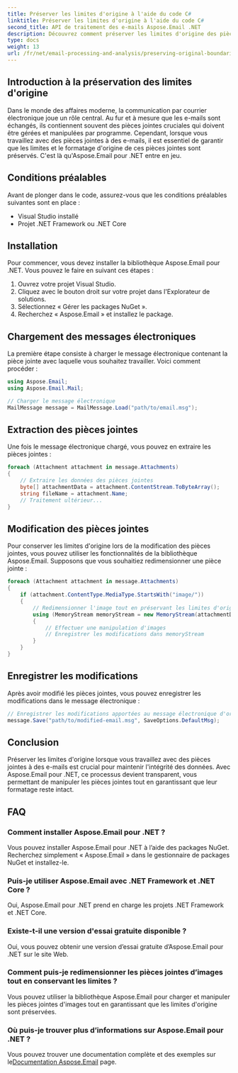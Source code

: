 ```yaml
---
title: Préserver les limites d'origine à l'aide du code C#
linktitle: Préserver les limites d'origine à l'aide du code C#
second_title: API de traitement des e-mails Aspose.Email .NET
description: Découvrez comment préserver les limites d'origine des pièces jointes aux e-mails à l'aide de C# et Aspose.Email pour .NET. Guide étape par étape avec le code source.
type: docs
weight: 13
url: /fr/net/email-processing-and-analysis/preserving-original-boundaries-using-csharp-code/
---
```


## Introduction à la préservation des limites d'origine

Dans le monde des affaires moderne, la communication par courrier électronique joue un rôle central. Au fur et à mesure que les e-mails sont échangés, ils contiennent souvent des pièces jointes cruciales qui doivent être gérées et manipulées par programme. Cependant, lorsque vous travaillez avec des pièces jointes à des e-mails, il est essentiel de garantir que les limites et le formatage d'origine de ces pièces jointes sont préservés. C'est là qu'Aspose.Email pour .NET entre en jeu.

## Conditions préalables

Avant de plonger dans le code, assurez-vous que les conditions préalables suivantes sont en place :

- Visual Studio installé
- Projet .NET Framework ou .NET Core

## Installation

Pour commencer, vous devez installer la bibliothèque Aspose.Email pour .NET. Vous pouvez le faire en suivant ces étapes :

1. Ouvrez votre projet Visual Studio.
2. Cliquez avec le bouton droit sur votre projet dans l'Explorateur de solutions.
3. Sélectionnez « Gérer les packages NuGet ».
4. Recherchez « Aspose.Email » et installez le package.

## Chargement des messages électroniques

La première étape consiste à charger le message électronique contenant la pièce jointe avec laquelle vous souhaitez travailler. Voici comment procéder :

```csharp
using Aspose.Email;
using Aspose.Email.Mail;

// Charger le message électronique
MailMessage message = MailMessage.Load("path/to/email.msg");
```

## Extraction des pièces jointes

Une fois le message électronique chargé, vous pouvez en extraire les pièces jointes :

```csharp
foreach (Attachment attachment in message.Attachments)
{
    // Extraire les données des pièces jointes
    byte[] attachmentData = attachment.ContentStream.ToByteArray();
    string fileName = attachment.Name;
    // Traitement ultérieur...
}
```

## Modification des pièces jointes

Pour conserver les limites d'origine lors de la modification des pièces jointes, vous pouvez utiliser les fonctionnalités de la bibliothèque Aspose.Email. Supposons que vous souhaitiez redimensionner une pièce jointe :

```csharp
foreach (Attachment attachment in message.Attachments)
{
    if (attachment.ContentType.MediaType.StartsWith("image/"))
    {
        // Redimensionner l'image tout en préservant les limites d'origine
        using (MemoryStream memoryStream = new MemoryStream(attachmentData))
        {
            // Effectuer une manipulation d'images
            // Enregistrer les modifications dans memoryStream
        }
    }
}
```

## Enregistrer les modifications

Après avoir modifié les pièces jointes, vous pouvez enregistrer les modifications dans le message électronique :

```csharp
// Enregistrer les modifications apportées au message électronique d'origine
message.Save("path/to/modified-email.msg", SaveOptions.DefaultMsg);
```

## Conclusion

Préserver les limites d'origine lorsque vous travaillez avec des pièces jointes à des e-mails est crucial pour maintenir l'intégrité des données. Avec Aspose.Email pour .NET, ce processus devient transparent, vous permettant de manipuler les pièces jointes tout en garantissant que leur formatage reste intact.

## FAQ

### Comment installer Aspose.Email pour .NET ?

Vous pouvez installer Aspose.Email pour .NET à l’aide des packages NuGet. Recherchez simplement « Aspose.Email » dans le gestionnaire de packages NuGet et installez-le.

### Puis-je utiliser Aspose.Email avec .NET Framework et .NET Core ?

Oui, Aspose.Email pour .NET prend en charge les projets .NET Framework et .NET Core.

### Existe-t-il une version d'essai gratuite disponible ?

Oui, vous pouvez obtenir une version d’essai gratuite d’Aspose.Email pour .NET sur le site Web.

### Comment puis-je redimensionner les pièces jointes d’images tout en conservant les limites ?

Vous pouvez utiliser la bibliothèque Aspose.Email pour charger et manipuler les pièces jointes d'images tout en garantissant que les limites d'origine sont préservées.

### Où puis-je trouver plus d’informations sur Aspose.Email pour .NET ?

 Vous pouvez trouver une documentation complète et des exemples sur le[Documentation Aspose.Email](https://reference.aspose.com/email/net/) page.
